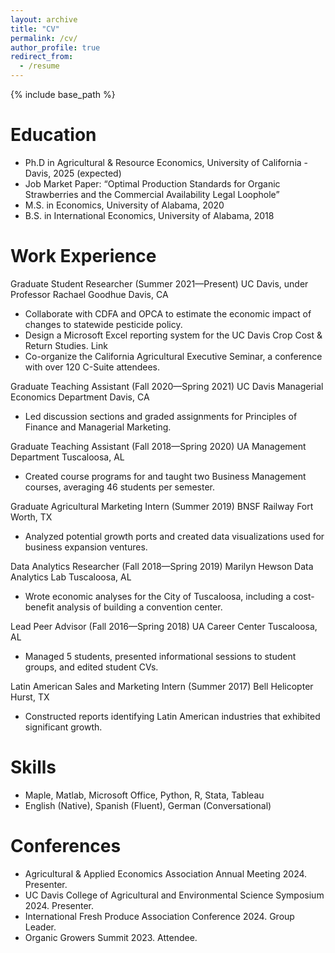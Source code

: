```yaml
---
layout: archive
title: "CV"
permalink: /cv/
author_profile: true
redirect_from:
  - /resume
---
```


{% include base_path %}

Education
======
* Ph.D in Agricultural & Resource Economics, University of California - Davis, 2025 (expected)
* Job Market Paper: “Optimal Production Standards for Organic Strawberries and the Commercial Availability Legal Loophole”
* M.S. in Economics, University of Alabama, 2020
* B.S. in International Economics, University of Alabama, 2018

Work Experience
======
Graduate Student Researcher (Summer 2021—Present)
UC Davis, under Professor Rachael Goodhue Davis, CA
* Collaborate with CDFA and OPCA to estimate the economic impact of changes to statewide pesticide policy.
* Design a Microsoft Excel reporting system for the UC Davis Crop Cost & Return Studies. Link
* Co-organize the California Agricultural Executive Seminar, a conference with over 120 C-Suite attendees.

Graduate Teaching Assistant (Fall 2020—Spring 2021)
UC Davis Managerial Economics Department Davis, CA
* Led discussion sections and graded assignments for Principles of Finance and Managerial Marketing.

Graduate Teaching Assistant (Fall 2018—Spring 2020)
UA Management Department Tuscaloosa, AL
* Created course programs for and taught two Business Management courses, averaging 46 students per semester.

Graduate Agricultural Marketing Intern (Summer 2019)
BNSF Railway Fort Worth, TX
* Analyzed potential growth ports and created data visualizations used for business expansion ventures.

Data Analytics Researcher (Fall 2018—Spring 2019)
Marilyn Hewson Data Analytics Lab Tuscaloosa, AL
* Wrote economic analyses for the City of Tuscaloosa, including a cost-benefit analysis of building a convention center.

Lead Peer Advisor (Fall 2016—Spring 2018)
UA Career Center Tuscaloosa, AL
* Managed 5 students, presented informational sessions to student groups, and edited student CVs.

Latin American Sales and Marketing Intern (Summer 2017)
Bell Helicopter Hurst, TX
* Constructed reports identifying Latin American industries that exhibited significant growth.

Skills
======
* Maple, Matlab, Microsoft Office, Python, R, Stata, Tableau
* English (Native), Spanish (Fluent), German (Conversational)

Conferences
======
* Agricultural & Applied Economics Association Annual Meeting 2024. Presenter.
* UC Davis College of Agricultural and Environmental Science Symposium 2024. Presenter.
* International Fresh Produce Association Conference 2024. Group Leader.
* Organic Growers Summit 2023. Attendee.

